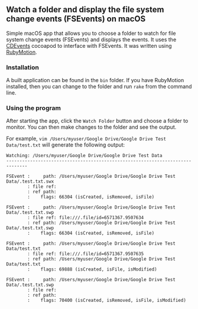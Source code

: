 ## Watch a folder and display the file system change events (FSEvents) on macOS

Simple macOS app that allows you to choose a folder to watch for file system change events (FSEvents) and displays the events.  It uses the [CDEvents](https://github.com/rastersize/CDEvents) cocoapod to interface with FSEvents.  It was written using [RubyMotion](http://www.rubymotion.com).

### Installation

A built application can be found in the `bin` folder.  If you have RubyMotion installed, then you can change to the folder and run `rake` from the command line.

### Using the program

After starting the app, click the `Watch Folder` button and choose a folder to monitor.
You can then make changes to the folder and see the output.

For example, `vim /Users/myuser/Google Drive/Google Drive Test Data/test.txt` will generate
the following output:

```
Watching: /Users/myuser/Google Drive/Google Drive Test Data
------------------------------------------------------------------------------

FSEvent :     path: /Users/myuser/Google Drive/Google Drive Test Data/.test.txt.swx
        : file ref: 
        : ref path: 
        :    flags: 66304 (isCreated, isRemoved, isFile)

FSEvent :     path: /Users/myuser/Google Drive/Google Drive Test Data/.test.txt.swp
        : file ref: file:///.file/id=6571367.9507634
        : ref path: /Users/myuser/Google Drive/Google Drive Test Data/.test.txt.swp
        :    flags: 66304 (isCreated, isRemoved, isFile)

FSEvent :     path: /Users/myuser/Google Drive/Google Drive Test Data/test.txt
        : file ref: file:///.file/id=6571367.9507635
        : ref path: /Users/myuser/Google Drive/Google Drive Test Data/test.txt
        :    flags: 69888 (isCreated, isFile, isModified)

FSEvent :     path: /Users/myuser/Google Drive/Google Drive Test Data/.test.txt.swp
        : file ref: 
        : ref path: 
        :    flags: 70400 (isCreated, isRemoved, isFile, isModified)
```